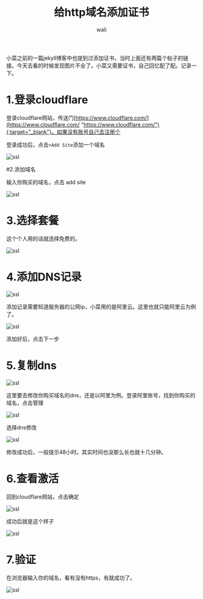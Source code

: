 ﻿---
layout: post
title: 给http域名添加证书   #标题
tagline: 
category: network      #分类
author: wali    #作者
tag: network     #标签
ghurl:        #github url
ghurl_zip:   #github zip下载

post_nav: false
---

小菜之前的一篇jekyll博客中也提到过添加证书，当时上面还有两篇个帖子的链接。今天去看的时候发现图片不全了。小菜又需要证书，自己回忆配了配。记录一下。

# 1.登录cloudflare

登录cloudflare网站，传送门[https://www.cloudflare.com/](https://www.cloudflare.com/ "https://www.cloudflare.com/"){:target="_blank"}。如果没有账号自己去注册个

登录成功后，点击`+Add Site`添加一个域名

![ssl](http://pif1uj55s.bkt.clouddn.com/https/https_1.jpg)

#2.添加域名

输入你购买的域名，点击 add site

![ssl](http://pif1uj55s.bkt.clouddn.com/https/https_2.jpg)

# 3.选择套餐

这个个人用的话就选择免费的。

![ssl](http://pif1uj55s.bkt.clouddn.com/https/https_3.jpg)

# 4.添加DNS记录

![ssl](http://pif1uj55s.bkt.clouddn.com/https/https_4.jpg)

添加记录需要知道服务器的公网ip，小菜用的是阿里云。这里也就只能阿里云为例了。

![ssl](http://pif1uj55s.bkt.clouddn.com/https/https_5.jpg)

添加好后，点击下一步

# 5.复制dns

![ssl](http://pif1uj55s.bkt.clouddn.com/https/https_6.jpg)

这里要去修改你购买域名的dns，还是以阿里为例。登录阿里账号，找到你购买的域名，点击管理 

![ssl](http://pif1uj55s.bkt.clouddn.com/https/https_7.jpg)

选择dns修改  

![ssl](http://pif1uj55s.bkt.clouddn.com/https/https_8.jpg)

修改成功后，一般提示48小时。其实时间也没那么长也就十几分钟。


# 6.查看激活

回到cloudflare网站，点击确定 

![ssl](http://pif1uj55s.bkt.clouddn.com/https/https_6.jpg)

成功后就是这个样子

![ssl](http://pif1uj55s.bkt.clouddn.com/https/https_10.jpg)

# 7.验证

在浏览器输入你的域名，看有没有https，有就成功了。

![ssl](http://pif1uj55s.bkt.clouddn.com/https/https_9.jpg)


















